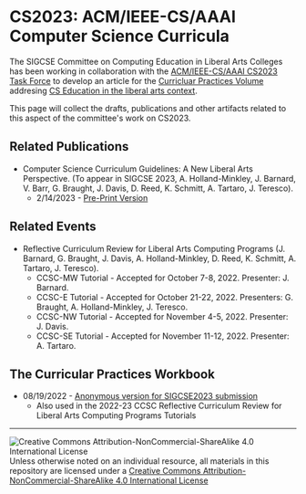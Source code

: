 # CS2023: ACM/IEEE-CS/AAAI Computer Science Curricula

The SIGCSE Committee on Computing Education in Liberal Arts Colleges has been working in collaboration with the [ACM/IEEE-CS/AAAI CS2023 Task Force](https://csed.acm.org/) to develop an article for the [Curricluar Practices Volume](https://csed.acm.org/curricular-practices-volume/) addresing [CS Education in the liberal arts context](https://csed.acm.org/curricular-practices-volume-liberal-arts/).

This page will collect the drafts, publications and other artifacts related to this aspect of the committee's work on CS2023.

## Related Publications

* Computer Science Curriculum Guidelines: A New Liberal Arts Perspective. (To appear in SIGCSE 2023, A. Holland-Minkley, J. Barnard, V. Barr, G. Braught, J. Davis, D. Reed, K. Schmitt, A. Tartaro, J. Teresco). 
  * 2/14/2023 - [Pre-Print Version](02-14-23-SIGCSE23-CC-BY-NC-SA.pdf)

## Related Events

* Reflective Curriculum Review for Liberal Arts Computing Programs (J. Barnard, G. Braught, J. Davis, A. Holland-Minkley, D. Reed, K. Schmitt, A. Tartaro, J. Teresco).
  * CCSC-MW Tutorial - Accepted for October 7-8, 2022. Presenter: J. Barnard.
  * CCSC-E Tutorial - Accepted for October 21-22, 2022. Presenters: G. Braught, A. Holland-Minkley, J. Teresco.
  * CCSC-NW Tutorial - Accepted for November 4-5, 2022. Presenter: J. Davis.
  * CCSC-SE Tutorial - Accepted for November 11-12, 2022. Presenter: A. Tartaro.

## The Curricular Practices Workbook

* 08/19/2022 - [Anonymous version for SIGCSE2023 submission](08-19-22-ProcessWorkbook.pdf)
  * Also used in the 2022-23 CCSC Reflective Curriculum Review for Liberal Arts Computing Programs Tutorials

___
![Creative Commons Attribution-NonCommercial-ShareAlike 4.0 International License](https://i.creativecommons.org/l/by-nc-sa/4.0/88x31.png "Creative Commons Attribution-NonCommercial-ShareAlike 4.0 International License") Unless otherwise noted on an individual resource, all materials in this repository are licensed under a [Creative Commons Attribution-NonCommercial-ShareAlike 4.0 International License](http://creativecommons.org/licenses/by-nc-sa/4.0/)
